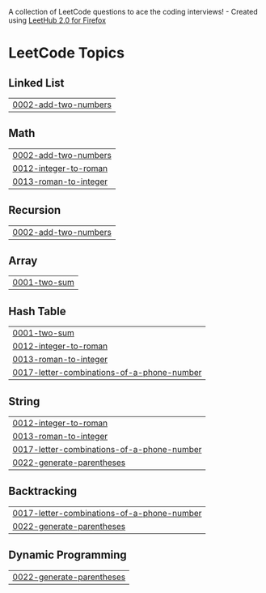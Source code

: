 A collection of LeetCode questions to ace the coding interviews! - Created using [LeetHub 2.0 for Firefox](https://github.com/maitreya2954/LeetHub-2.0-Firefox)
<!---LeetCode Topics Start-->
# LeetCode Topics
## Linked List
|  |
| ------- |
| [0002-add-two-numbers](https://github.com/sunnyjin2002/Personal-Projects/tree/master/0002-add-two-numbers) |
## Math
|  |
| ------- |
| [0002-add-two-numbers](https://github.com/sunnyjin2002/Personal-Projects/tree/master/0002-add-two-numbers) |
| [0012-integer-to-roman](https://github.com/sunnyjin2002/Personal-Projects/tree/master/0012-integer-to-roman) |
| [0013-roman-to-integer](https://github.com/sunnyjin2002/Personal-Projects/tree/master/0013-roman-to-integer) |
## Recursion
|  |
| ------- |
| [0002-add-two-numbers](https://github.com/sunnyjin2002/Personal-Projects/tree/master/0002-add-two-numbers) |
## Array
|  |
| ------- |
| [0001-two-sum](https://github.com/sunnyjin2002/Personal-Projects/tree/master/0001-two-sum) |
## Hash Table
|  |
| ------- |
| [0001-two-sum](https://github.com/sunnyjin2002/Personal-Projects/tree/master/0001-two-sum) |
| [0012-integer-to-roman](https://github.com/sunnyjin2002/Personal-Projects/tree/master/0012-integer-to-roman) |
| [0013-roman-to-integer](https://github.com/sunnyjin2002/Personal-Projects/tree/master/0013-roman-to-integer) |
| [0017-letter-combinations-of-a-phone-number](https://github.com/sunnyjin2002/Personal-Projects/tree/master/0017-letter-combinations-of-a-phone-number) |
## String
|  |
| ------- |
| [0012-integer-to-roman](https://github.com/sunnyjin2002/Personal-Projects/tree/master/0012-integer-to-roman) |
| [0013-roman-to-integer](https://github.com/sunnyjin2002/Personal-Projects/tree/master/0013-roman-to-integer) |
| [0017-letter-combinations-of-a-phone-number](https://github.com/sunnyjin2002/Personal-Projects/tree/master/0017-letter-combinations-of-a-phone-number) |
| [0022-generate-parentheses](https://github.com/sunnyjin2002/Personal-Projects/tree/master/0022-generate-parentheses) |
## Backtracking
|  |
| ------- |
| [0017-letter-combinations-of-a-phone-number](https://github.com/sunnyjin2002/Personal-Projects/tree/master/0017-letter-combinations-of-a-phone-number) |
| [0022-generate-parentheses](https://github.com/sunnyjin2002/Personal-Projects/tree/master/0022-generate-parentheses) |
## Dynamic Programming
|  |
| ------- |
| [0022-generate-parentheses](https://github.com/sunnyjin2002/Personal-Projects/tree/master/0022-generate-parentheses) |
<!---LeetCode Topics End-->